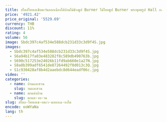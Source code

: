 ```yaml
---
title: สไตล์ไทยเอเชียตะวันออกเฉียงใต้บ้านไม้ช้างธูป Burner ไม้ไทยธูป Burner พระพุทธรูป Hall กล่องธูป
price: '4921.42'
price_original: '5529.69'
currency: THB
discount: 11%
rating: 4
volume: 56
image: Sbdc397c4af534e588dcb231d33c3d9f4S.jpg
images:
  - Sbdc397c4af534e588dcb231d33c3d9f4S.jpg
  - S6a94b17fa03e483282f8c589db490763b.jpg
  - S690c517253e24026b11fd9ab660e1a27N.jpg
  - S8a8b399adf6541de87264492f0d013c3Q.jpg
  - S1c930428af8b4d2aaebdc8d644eadf06c.jpg
video: ''
categories:
  - name: บ้านและสวน
    slug: านและสวน
  - name: ตกแต่งบ้าน
    slug: ตกแต-งบ-าน
slug: สไตล-ไทยเอเช-ยตะว-นออกเฉ-ยงใต
encode: ooWYaNa
lang: th
---
```

  
